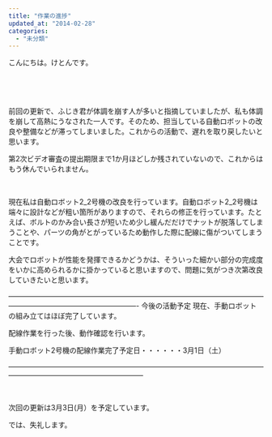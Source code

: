 ```yaml
---
title: "作業の進捗"
updated_at: "2014-02-28"
categories: 
  - "未分類"
---
```


こんにちは。けとんです。

 

 

前回の更新で、ふじき君が体調を崩す人が多いと指摘していましたが、私も体調を崩して高熱にうなされた一人です。そのため、担当している自動ロボットの改良や整備などが滞ってしまいました。これからの活動で、遅れを取り戻したいと思います。

第2次ビデオ審査の提出期限まで1か月ほどしか残されていないので、これからはもう休んでいられません。

 

現在私は自動ロボット2\_2号機の改良を行っています。自動ロボット2\_2号機は端々に設計などが粗い箇所がありますので、それらの修正を行っています。たとえば、ボルトのかみ合い長さが短いため少し緩んだだけでナットが脱落してしまうことや、パーツの角がとがっているため動作した際に配線に傷がついてしまうことです。

大会でロボットが性能を発揮できるかどうかは、そういった細かい部分の完成度をいかに高められるかに掛かっていると思いますので、問題に気がつき次第改良していきたいと思います。

——————————————————————————————————————————————————————- 今後の活動予定 現在、手動ロボットの組み立てはほぼ完了しています。

配線作業を行った後、動作確認を行います。

手動ロボット2号機の配線作業完了予定日・・・・・・3月1日（土）

———————————————————————————————————————————————————————

 

次回の更新は3月3日(月）を予定しています。

では、失礼します。
